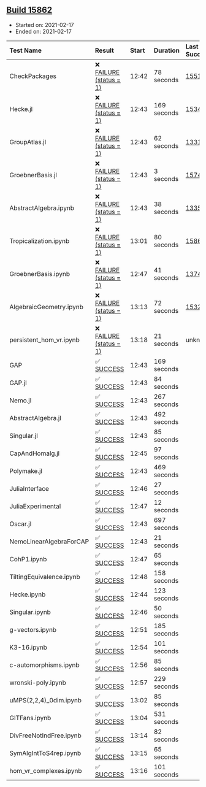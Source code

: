 ## [Build 15862](https://oscarci.mathematik.uni-kl.de/job/oscar/15862/)

* Started on: 2021-02-17
* Ended on: 2021-02-17

| Test Name    | Result | Start | Duration | Last Success | First Failure |
|:-------------|:-------|:------|:---------|:-------------|:--------------|
| CheckPackages | ❌ [FAILURE (status = 1)](https://oscarci.mathematik.uni-kl.de/job/oscar/15862/artifact/logs/build-15862/CheckPackages.log) | 12:42 | 78 seconds | [15514](https://oscarci.mathematik.uni-kl.de/job/oscar/15514/) | [15515](https://oscarci.mathematik.uni-kl.de/job/oscar/15515/) |
| Hecke.jl | ❌ [FAILURE (status = 1)](https://oscarci.mathematik.uni-kl.de/job/oscar/15862/artifact/logs/build-15862/Hecke.jl.log) | 12:43 | 169 seconds | [15344](https://oscarci.mathematik.uni-kl.de/job/oscar/15344/) | [15348](https://oscarci.mathematik.uni-kl.de/job/oscar/15348/) |
| GroupAtlas.jl | ❌ [FAILURE (status = 1)](https://oscarci.mathematik.uni-kl.de/job/oscar/15862/artifact/logs/build-15862/GroupAtlas.jl.log) | 12:43 | 62 seconds | [13311](https://oscarci.mathematik.uni-kl.de/job/oscar/13311/) | [13312](https://oscarci.mathematik.uni-kl.de/job/oscar/13312/) |
| GroebnerBasis.jl | ❌ [FAILURE (status = 1)](https://oscarci.mathematik.uni-kl.de/job/oscar/15862/artifact/logs/build-15862/GroebnerBasis.jl.log) | 12:43 | 3 seconds | [15745](https://oscarci.mathematik.uni-kl.de/job/oscar/15745/) | [15746](https://oscarci.mathematik.uni-kl.de/job/oscar/15746/) |
| AbstractAlgebra.ipynb | ❌ [FAILURE (status = 1)](https://oscarci.mathematik.uni-kl.de/job/oscar/15862/artifact/logs/build-15862/AbstractAlgebra.ipynb.log) | 12:43 | 38 seconds | [13355](https://oscarci.mathematik.uni-kl.de/job/oscar/13355/) | [13356](https://oscarci.mathematik.uni-kl.de/job/oscar/13356/) |
| Tropicalization.ipynb | ❌ [FAILURE (status = 1)](https://oscarci.mathematik.uni-kl.de/job/oscar/15862/artifact/logs/build-15862/Tropicalization.ipynb.log) | 13:01 | 80 seconds | [15861](https://oscarci.mathematik.uni-kl.de/job/oscar/15861/) | [15862](https://oscarci.mathematik.uni-kl.de/job/oscar/15862/) |
| GroebnerBasis.ipynb | ❌ [FAILURE (status = 1)](https://oscarci.mathematik.uni-kl.de/job/oscar/15862/artifact/logs/build-15862/GroebnerBasis.ipynb.log) | 12:47 | 41 seconds | [13748](https://oscarci.mathematik.uni-kl.de/job/oscar/13748/) | [13749](https://oscarci.mathematik.uni-kl.de/job/oscar/13749/) |
| AlgebraicGeometry.ipynb | ❌ [FAILURE (status = 1)](https://oscarci.mathematik.uni-kl.de/job/oscar/15862/artifact/logs/build-15862/AlgebraicGeometry.ipynb.log) | 13:13 | 72 seconds | [15322](https://oscarci.mathematik.uni-kl.de/job/oscar/15322/) | [15323](https://oscarci.mathematik.uni-kl.de/job/oscar/15323/) |
| persistent_hom_vr.ipynb | ❌ [FAILURE (status = 1)](https://oscarci.mathematik.uni-kl.de/job/oscar/15862/artifact/logs/build-15862/persistent_hom_vr.ipynb.log) | 13:18 | 21 seconds | unknown | unknown |
| GAP | ✅ [SUCCESS](https://oscarci.mathematik.uni-kl.de/job/oscar/15862/artifact/logs/build-15862/GAP.log) | 12:43 | 169 seconds |  |  |
| GAP.jl | ✅ [SUCCESS](https://oscarci.mathematik.uni-kl.de/job/oscar/15862/artifact/logs/build-15862/GAP.jl.log) | 12:43 | 84 seconds |  |  |
| Nemo.jl | ✅ [SUCCESS](https://oscarci.mathematik.uni-kl.de/job/oscar/15862/artifact/logs/build-15862/Nemo.jl.log) | 12:43 | 267 seconds |  |  |
| AbstractAlgebra.jl | ✅ [SUCCESS](https://oscarci.mathematik.uni-kl.de/job/oscar/15862/artifact/logs/build-15862/AbstractAlgebra.jl.log) | 12:43 | 492 seconds |  |  |
| Singular.jl | ✅ [SUCCESS](https://oscarci.mathematik.uni-kl.de/job/oscar/15862/artifact/logs/build-15862/Singular.jl.log) | 12:43 | 85 seconds |  |  |
| CapAndHomalg.jl | ✅ [SUCCESS](https://oscarci.mathematik.uni-kl.de/job/oscar/15862/artifact/logs/build-15862/CapAndHomalg.jl.log) | 12:45 | 97 seconds |  |  |
| Polymake.jl | ✅ [SUCCESS](https://oscarci.mathematik.uni-kl.de/job/oscar/15862/artifact/logs/build-15862/Polymake.jl.log) | 12:43 | 469 seconds |  |  |
| JuliaInterface | ✅ [SUCCESS](https://oscarci.mathematik.uni-kl.de/job/oscar/15862/artifact/logs/build-15862/JuliaInterface.log) | 12:46 | 27 seconds |  |  |
| JuliaExperimental | ✅ [SUCCESS](https://oscarci.mathematik.uni-kl.de/job/oscar/15862/artifact/logs/build-15862/JuliaExperimental.log) | 12:47 | 12 seconds |  |  |
| Oscar.jl | ✅ [SUCCESS](https://oscarci.mathematik.uni-kl.de/job/oscar/15862/artifact/logs/build-15862/Oscar.jl.log) | 12:43 | 697 seconds |  |  |
| NemoLinearAlgebraForCAP | ✅ [SUCCESS](https://oscarci.mathematik.uni-kl.de/job/oscar/15862/artifact/logs/build-15862/NemoLinearAlgebraForCAP.log) | 12:43 | 21 seconds |  |  |
| CohP1.ipynb | ✅ [SUCCESS](https://oscarci.mathematik.uni-kl.de/job/oscar/15862/artifact/logs/build-15862/CohP1.ipynb.log) | 12:47 | 65 seconds |  |  |
| TiltingEquivalence.ipynb | ✅ [SUCCESS](https://oscarci.mathematik.uni-kl.de/job/oscar/15862/artifact/logs/build-15862/TiltingEquivalence.ipynb.log) | 12:48 | 158 seconds |  |  |
| Hecke.ipynb | ✅ [SUCCESS](https://oscarci.mathematik.uni-kl.de/job/oscar/15862/artifact/logs/build-15862/Hecke.ipynb.log) | 12:44 | 123 seconds |  |  |
| Singular.ipynb | ✅ [SUCCESS](https://oscarci.mathematik.uni-kl.de/job/oscar/15862/artifact/logs/build-15862/Singular.ipynb.log) | 12:46 | 50 seconds |  |  |
| g-vectors.ipynb | ✅ [SUCCESS](https://oscarci.mathematik.uni-kl.de/job/oscar/15862/artifact/logs/build-15862/g-vectors.ipynb.log) | 12:51 | 185 seconds |  |  |
| K3-16.ipynb | ✅ [SUCCESS](https://oscarci.mathematik.uni-kl.de/job/oscar/15862/artifact/logs/build-15862/K3-16.ipynb.log) | 12:54 | 101 seconds |  |  |
| c-automorphisms.ipynb | ✅ [SUCCESS](https://oscarci.mathematik.uni-kl.de/job/oscar/15862/artifact/logs/build-15862/c-automorphisms.ipynb.log) | 12:56 | 85 seconds |  |  |
| wronski-poly.ipynb | ✅ [SUCCESS](https://oscarci.mathematik.uni-kl.de/job/oscar/15862/artifact/logs/build-15862/wronski-poly.ipynb.log) | 12:57 | 229 seconds |  |  |
| uMPS(2,2,4)_0dim.ipynb | ✅ [SUCCESS](https://oscarci.mathematik.uni-kl.de/job/oscar/15862/artifact/logs/build-15862/uMPS-2-2-4-_0dim.ipynb.log) | 13:02 | 85 seconds |  |  |
| GITFans.ipynb | ✅ [SUCCESS](https://oscarci.mathematik.uni-kl.de/job/oscar/15862/artifact/logs/build-15862/GITFans.ipynb.log) | 13:04 | 531 seconds |  |  |
| DivFreeNotIndFree.ipynb | ✅ [SUCCESS](https://oscarci.mathematik.uni-kl.de/job/oscar/15862/artifact/logs/build-15862/DivFreeNotIndFree.ipynb.log) | 13:14 | 82 seconds |  |  |
| SymAlgIntToS4rep.ipynb | ✅ [SUCCESS](https://oscarci.mathematik.uni-kl.de/job/oscar/15862/artifact/logs/build-15862/SymAlgIntToS4rep.ipynb.log) | 13:15 | 65 seconds |  |  |
| hom_vr_complexes.ipynb | ✅ [SUCCESS](https://oscarci.mathematik.uni-kl.de/job/oscar/15862/artifact/logs/build-15862/hom_vr_complexes.ipynb.log) | 13:16 | 101 seconds |  |  |
